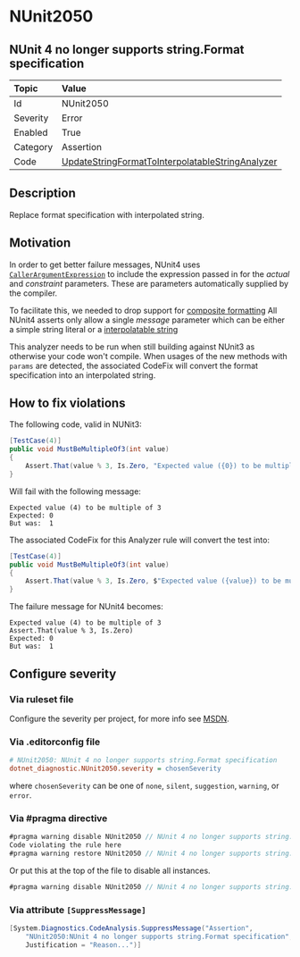 # NUnit2050

## NUnit 4 no longer supports string.Format specification

| Topic    | Value
| :--      | :--
| Id       | NUnit2050
| Severity | Error
| Enabled  | True
| Category | Assertion
| Code     | [UpdateStringFormatToInterpolatableStringAnalyzer](https://github.com/nunit/nunit.analyzers/blob/master/src/nunit.analyzers/UpdateStringFormatToInterpolatableString/UpdateStringFormatToInterpolatableStringAnalyzer.cs)

## Description

Replace format specification with interpolated string.

## Motivation

In order to get better failure messages, NUnit4 uses [`CallerArgumentExpression`](https://learn.microsoft.com/en-us/dotnet/api/system.runtime.compilerservices.callerargumentexpressionattribute?view=net-7.0)
to include the expression passed in for the _actual_ and _constraint_ parameters.
These are parameters automatically supplied by the compiler.

To facilitate this, we needed to drop support for [composite formatting](https://learn.microsoft.com/en-us/dotnet/standard/base-types/composite-formatting)
All NUnit4 asserts only allow a single *message* parameter which can be either a simple string literal
or a [interpolatable string](https://learn.microsoft.com/en-us/dotnet/csharp/tutorials/string-interpolation)

This analyzer needs to be run when still building against NUnit3 as otherwise your code won't compile.
When usages of the new methods with `params` are detected, the associated CodeFix will convert the format specification
into an interpolated string.

## How to fix violations

The following code, valid in NUNit3:

```csharp
[TestCase(4)]
public void MustBeMultipleOf3(int value)
{
    Assert.That(value % 3, Is.Zero, "Expected value ({0}) to be multiple of 3", value);
}
```

Will fail with the following message:

```
Expected value (4) to be multiple of 3
Expected: 0
But was:  1
```

The associated CodeFix for this Analyzer rule will convert the test into:

```csharp
[TestCase(4)]
public void MustBeMultipleOf3(int value)
{
    Assert.That(value % 3, Is.Zero, $"Expected value ({value}) to be multiple of 3");
}
```

The failure message for NUnit4 becomes:

```
Expected value (4) to be multiple of 3
Assert.That(value % 3, Is.Zero)
Expected: 0
But was:  1
```

<!-- start generated config severity -->
## Configure severity

### Via ruleset file

Configure the severity per project, for more info see [MSDN](https://learn.microsoft.com/en-us/visualstudio/code-quality/using-rule-sets-to-group-code-analysis-rules?view=vs-2022).

### Via .editorconfig file

```ini
# NUnit2050: NUnit 4 no longer supports string.Format specification
dotnet_diagnostic.NUnit2050.severity = chosenSeverity
```

where `chosenSeverity` can be one of `none`, `silent`, `suggestion`, `warning`, or `error`.

### Via #pragma directive

```csharp
#pragma warning disable NUnit2050 // NUnit 4 no longer supports string.Format specification
Code violating the rule here
#pragma warning restore NUnit2050 // NUnit 4 no longer supports string.Format specification
```

Or put this at the top of the file to disable all instances.

```csharp
#pragma warning disable NUnit2050 // NUnit 4 no longer supports string.Format specification
```

### Via attribute `[SuppressMessage]`

```csharp
[System.Diagnostics.CodeAnalysis.SuppressMessage("Assertion",
    "NUnit2050:NUnit 4 no longer supports string.Format specification",
    Justification = "Reason...")]
```
<!-- end generated config severity -->
